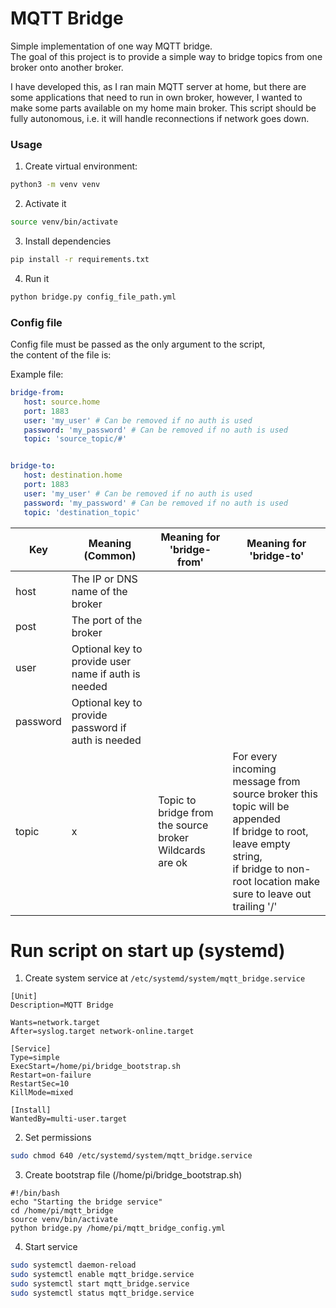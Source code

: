 # MQTT Bridge

Simple implementation of one way MQTT bridge.  
The goal of this project is to provide a simple way to bridge topics from one broker onto another broker.  

I have developed this, as I ran main MQTT server at home, but there are some applications that need to run in own broker, 
however, I wanted to make some parts available on my home main broker.
This script should be fully autonomous, i.e. it will handle reconnections if network goes down.

### Usage
1. Create virtual environment:
```bash
python3 -m venv venv
```
2. Activate it
```bash
source venv/bin/activate
```
3. Install dependencies
```bash
pip install -r requirements.txt
```
4. Run it
```bash
python bridge.py config_file_path.yml
```

### Config file
Config file must be passed as the only argument to the script,  
the content of the file is:

Example file:
```yaml
bridge-from:
   host: source.home
   port: 1883
   user: 'my_user' # Can be removed if no auth is used
   password: 'my_password' # Can be removed if no auth is used
   topic: 'source_topic/#'


bridge-to:
   host: destination.home
   port: 1883
   user: 'my_user' # Can be removed if no auth is used
   password: 'my_password' # Can be removed if no auth is used
   topic: 'destination_topic'
```

| Key      | Meaning (Common)                                    | Meaning for 'bridge-from'                                    | Meaning for 'bridge-to'                                                                                                                                                                      |
|----------|-----------------------------------------------------|--------------------------------------------------------------|----------------------------------------------------------------------------------------------------------------------------------------------------------------------------------------------|
| host     | The IP or DNS name of the broker                    |                                                              |                                                                                                                                                                                              |
| post     | The port of the broker                              |                                                              |                                                                                                                                                                                              |
| user     | Optional key to provide user name if auth is needed |                                                              |                                                                                                                                                                                              |
| password | Optional key to provide password if auth is needed  |                                                              |                                                                                                                                                                                              |
| topic    | x                                                   | Topic to bridge from the source broker<br/> Wildcards are ok | For every incoming message from source broker this topic will be appended<br/> If bridge to root, leave empty string,<br/>if bridge to non-root location make sure to leave out trailing '/' |


# Run script on start up (systemd)

1. Create system service at `/etc/systemd/system/mqtt_bridge.service`
``` 
[Unit]
Description=MQTT Bridge

Wants=network.target
After=syslog.target network-online.target

[Service]
Type=simple
ExecStart=/home/pi/bridge_bootstrap.sh
Restart=on-failure
RestartSec=10
KillMode=mixed

[Install]
WantedBy=multi-user.target
```

2. Set permissions
```bash 
sudo chmod 640 /etc/systemd/system/mqtt_bridge.service
```

3. Create bootstrap file (/home/pi/bridge_bootstrap.sh)
```
#!/bin/bash
echo "Starting the bridge service"
cd /home/pi/mqtt_bridge
source venv/bin/activate
python bridge.py /home/pi/mqtt_bridge_config.yml
```

4. Start service
```bash
sudo systemctl daemon-reload
sudo systemctl enable mqtt_bridge.service
sudo systemctl start mqtt_bridge.service
sudo systemctl status mqtt_bridge.service
```